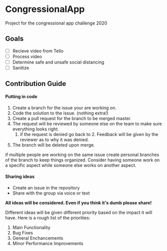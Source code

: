 # CongressionalApp
Project for the congressional app challenge 2020

## Goals

- [ ] Recieve video from Tello
- [ ] Process video
- [ ] Determine safe and unsafe social distancing
- [ ] Sanitize

## Contribution Guide
#### Putting in code
1. Create a branch for the issue your are working on.
1. Code the solution to the issue. (nothing extra!) 
1. Create a pull request for the branch to be merged master.
1. The request will be reviewed by someone else on the team to make sure everything looks right.
   1. if the request is denied go back to 2. Feedback will be given by the reviewer as to why it was denied.
1. The branch will be deleted upon merge.

if multiple people are working on the same issue create personal branches of the branch to keep things organized. Consider having someone work on a specific aspect while someone else works on another aspect.

#### Sharing ideas
* Create an issue in the repository
* Share with the group via voice or text

**All ideas will be considered. Even if you think it's dumb please share!**

Different ideas will be given different priority based on the impact it will have. Here is a rough list of the priorities:
1. Main Functionality
1. Bug Fixes
1. General Enchancements
1. Minor Performance Improvements

